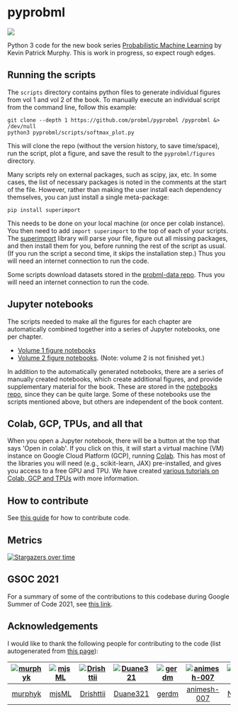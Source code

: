 # pyprobml

<img src="https://img.shields.io/github/stars/probml/pyprobml?style=social">


Python 3 code for the new book series [Probabilistic Machine Learning](https://probml.github.io/pml-book/) by Kevin Patrick Murphy.
This is work in progress, so expect rough edges.


## Running the scripts

The `scripts` directory contains python files to generate individual figures from vol 1 and vol 2 of the book.
To manually execute an individual script from the command line,
follow this example:
```
git clone --depth 1 https://github.com/probml/pyprobml /pyprobml &> /dev/null
python3 pyprobml/scripts/softmax_plot.py 
```
This will clone the repo (without the version history, to save time/space), run the script, plot a figure, and save the result to the `pyprobml/figures` directory.

Many scripts rely on external packages, such as scipy, jax, etc.
In some cases, the list of necessary packages is noted in the comments at the start of the file.
However, rather than making the user install each dependency themselves, you can just install a single meta-package:
```
pip install superimport
```
This needs to be done on your local machine (or once per colab instance). You then need to add `import superimport`  to the top of each of your scripts.
The [superimport](https://colab.research.google.com/github/probml/probml-notebooks/blob/main/notebooks/Superimport.ipynb)
library will parse your file, figure out all missing packages, and then install them for you,
before running the rest of the script as usual. (If you run the script a second time, it skips the installation step.)
Thus you will need an internet connection to run the code.

Some scripts download datasets stored in the [probml-data repo](https://github.com/probml/probml-data).
Thus you will need an internet connection to run the code.

## Jupyter notebooks

The scripts needed to make all the figures for each chapter are automatically combined together into a series of Jupyter notebooks, one per chapter.
* [Volume 1 figure notebooks](https://github.com/probml/pml-book/tree/main/pml1/)
* [Volume 2 figure notebooks](https://github.com/probml/pml-book/tree/main/pml2). (Note: volume 2 is not finished yet.)

In addition to the automatically generated notebooks, there are a series of manually created notebooks, which create additional figures, and provide supplementary material for the book. These are stored in the [notebooks repo](https://github.com/probml/probml-notebooks), since they can be quite large. Some of these notebooks use the scripts mentioned above, but others are independent of the book content.



## Colab, GCP, TPUs, and all that

When you open a Jupyter notebook, there will be a button at the top that says 'Open in colab'. If you click on this, it will start a virtual machine (VM) instance on Google Cloud Platform (GCP), running [Colab](https://colab.research.google.com/notebooks/intro.ipynb). This has most of the libraries you will need (e.g., scikit-learn,  JAX) pre-installed, and gives you access to a free GPU and TPU. We have created [various tutorials on Colab, GCP and TPUs](https://github.com/probml/probml-notebooks/blob/main/markdown/colab_gcp_tpu_tutorial.md) with more information.




## How to contribute

See [this guide](https://github.com/probml/pyprobml/blob/master/CONTRIBUTING.md) for how to contribute code.


## Metrics

[![Stargazers over time](https://starchart.cc/probml/pyprobml.svg)](https://starchart.cc/probml/pyprobml)

## GSOC 2021

For a summary of some of the contributions to this codebase during Google Summer of Code 2021,
see [this link](https://probml.github.io/pml-book/gsoc2021.html).




<h2><a id="acknowledgements"></a>Acknowledgements</h2>

I would like to thank the following people for contributing to the code
(list autogenerated from [this page](https://thodorisbais.github.io/markdown-contributors/)):

[<img alt="murphyk" src="https://avatars.githubusercontent.com/u/4632336?v=4&s=117 width=117">](https://github.com/murphyk) |[<img alt="mjsML" src="https://avatars.githubusercontent.com/u/7131192?v=4&s=117 width=117">](https://github.com/mjsML) |[<img alt="Drishttii" src="https://avatars.githubusercontent.com/u/35187749?v=4&s=117 width=117">](https://github.com/Drishttii) |[<img alt="Duane321" src="https://avatars.githubusercontent.com/u/19956442?v=4&s=117 width=117">](https://github.com/Duane321) |[<img alt="gerdm" src="https://avatars.githubusercontent.com/u/4108759?v=4&s=117 width=117">](https://github.com/gerdm) |[<img alt="animesh-007" src="https://avatars.githubusercontent.com/u/53366877?v=4&s=117 width=117">](https://github.com/animesh-007) |[<img alt="Nirzu97" src="https://avatars.githubusercontent.com/u/28842790?v=4&s=117 width=117">](https://github.com/Nirzu97) |[<img alt="always-newbie161" src="https://avatars.githubusercontent.com/u/66471669?v=4&s=117 width=117">](https://github.com/always-newbie161) |[<img alt="karalleyna" src="https://avatars.githubusercontent.com/u/36455180?v=4&s=117 width=117">](https://github.com/karalleyna) |[<img alt="nappaillav" src="https://avatars.githubusercontent.com/u/43855961?v=4&s=117 width=117">](https://github.com/nappaillav) |[<img alt="jdf22" src="https://avatars.githubusercontent.com/u/1637094?v=4&s=117 width=117">](https://github.com/jdf22) |[<img alt="shivaditya-meduri" src="https://avatars.githubusercontent.com/u/77324692?v=4&s=117 width=117">](https://github.com/shivaditya-meduri) |[<img alt="Neoanarika" src="https://avatars.githubusercontent.com/u/5188337?v=4&s=117 width=117">](https://github.com/Neoanarika) |[<img alt="andrewnc" src="https://avatars.githubusercontent.com/u/7716402?v=4&s=117 width=117">](https://github.com/andrewnc) |[<img alt="Abdelrahman350" src="https://avatars.githubusercontent.com/u/47902062?v=4&s=117 width=117">](https://github.com/Abdelrahman350) |[<img alt="Garvit9000c" src="https://avatars.githubusercontent.com/u/68856476?v=4&s=117 width=117">](https://github.com/Garvit9000c) |[<img alt="kzymgch" src="https://avatars.githubusercontent.com/u/10054419?v=4&s=117 width=117">](https://github.com/kzymgch) |[<img alt="alen1010" src="https://avatars.githubusercontent.com/u/42214173?v=4&s=117 width=117">](https://github.com/alen1010) |[<img alt="adamnemecek" src="https://avatars.githubusercontent.com/u/182415?v=4&s=117 width=117">](https://github.com/adamnemecek) |[<img alt="galv" src="https://avatars.githubusercontent.com/u/4767568?v=4&s=117 width=117">](https://github.com/galv) |[<img alt="krasserm" src="https://avatars.githubusercontent.com/u/202907?v=4&s=117 width=117">](https://github.com/krasserm) |[<img alt="nealmcb" src="https://avatars.githubusercontent.com/u/119472?v=4&s=117 width=117">](https://github.com/nealmcb) |[<img alt="petercerno" src="https://avatars.githubusercontent.com/u/1649209?v=4&s=117 width=117">](https://github.com/petercerno) |[<img alt="Prahitha" src="https://avatars.githubusercontent.com/u/44160152?v=4&s=117 width=117">](https://github.com/Prahitha) |[<img alt="khanshehjad" src="https://avatars.githubusercontent.com/u/31896767?v=4&s=117 width=117">](https://github.com/khanshehjad) |[<img alt="hieuza" src="https://avatars.githubusercontent.com/u/1021144?v=4&s=117 width=117">](https://github.com/hieuza) |[<img alt="jlh2018" src="https://avatars.githubusercontent.com/u/40842099?v=4&s=117 width=117">](https://github.com/jlh2018) |[<img alt="mvervuurt" src="https://avatars.githubusercontent.com/u/6399881?v=4&s=117 width=117">](https://github.com/mvervuurt) |[<img alt="TripleTop" src="https://avatars.githubusercontent.com/u/48208522?v=4&s=117 width=117">](https://github.com/TripleTop) |
:---:|:---:|:---:|:---:|:---:|:---:|:---:|:---:|:---:|:---:|:---:|:---:|:---:|:---:|:---:|:---:|:---:|:---:|:---:|:---:|:---:|:---:|:---:|:---:|:---:|:---:|:---:|:---:|:---:|
[murphyk](https://github.com/murphyk)|[mjsML](https://github.com/mjsML)|[Drishttii](https://github.com/Drishttii)|[Duane321](https://github.com/Duane321)|[gerdm](https://github.com/gerdm)|[animesh-007](https://github.com/animesh-007)|[Nirzu97](https://github.com/Nirzu97)|[always-newbie161](https://github.com/always-newbie161)|[karalleyna](https://github.com/karalleyna)|[nappaillav](https://github.com/nappaillav)|[jdf22](https://github.com/jdf22)|[shivaditya-meduri](https://github.com/shivaditya-meduri)|[Neoanarika](https://github.com/Neoanarika)|[andrewnc](https://github.com/andrewnc)|[Abdelrahman350](https://github.com/Abdelrahman350)|[Garvit9000c](https://github.com/Garvit9000c)|[kzymgch](https://github.com/kzymgch)|[alen1010](https://github.com/alen1010)|[adamnemecek](https://github.com/adamnemecek)|[galv](https://github.com/galv)|[krasserm](https://github.com/krasserm)|[nealmcb](https://github.com/nealmcb)|[petercerno](https://github.com/petercerno)|[Prahitha](https://github.com/Prahitha)|[khanshehjad](https://github.com/khanshehjad)|[hieuza](https://github.com/hieuza)|[jlh2018](https://github.com/jlh2018)|[mvervuurt](https://github.com/mvervuurt)|[TripleTop](https://github.com/TripleTop)|
